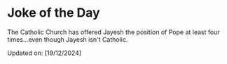 # Joke of the Day

<!-- #joke -->
The Catholic Church has offered Jayesh the position of Pope at least four times...even though Jayesh isn't Catholic.

Updated on: [19/12/2024]
<!-- #jokeEnd -->
